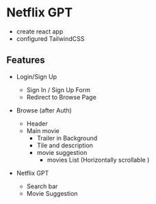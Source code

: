 # Netflix GPT
- create react app
- configured TailwindCSS

## Features
- Login/Sign Up
   - Sign In / Sign Up Form
   - Redirect to Browse Page

- Browse (after Auth)
  - Header
  - Main movie
    - Trailer in Background
    - Tile and description
    - movie suggestion 
       -  movies List (Horizontally scrollable )

- Netflix GPT
  - Search bar
  - Movie Suggestion